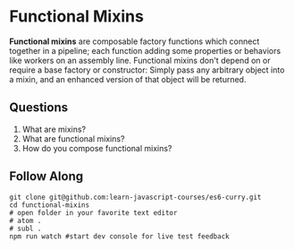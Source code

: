 # Functional Mixins

**Functional mixins** are composable factory functions which connect together in a pipeline; each function adding some properties or behaviors like workers on an assembly line. Functional mixins don't depend on or require a base factory or constructor: Simply pass any arbitrary object into a mixin, and an enhanced version of that object will be returned.

## Questions

1. What are mixins?
2. What are functional mixins?
3. How do you compose functional mixins?

## Follow Along

```
git clone git@github.com:learn-javascript-courses/es6-curry.git
cd functional-mixins
# open folder in your favorite text editor
# atom .
# subl .
npm run watch #start dev console for live test feedback
```
